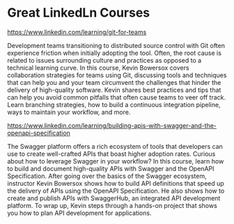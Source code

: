 <h1>Great LinkedLn Courses</h1>

https://www.linkedin.com/learning/git-for-teams

Development teams transitioning to distributed source control with Git often experience friction when initially adopting the tool. Often, the root cause is related to issues surrounding culture and practices as opposed to a technical learning curve. In this course, Kevin Bowersox covers collaboration strategies for teams using Git, discussing tools and techniques that can help you and your team circumvent the challenges that hinder the delivery of high-quality software. Kevin shares best practices and tips that can help you avoid common pitfalls that often cause teams to veer off track. Learn branching strategies, how to build a continuous integration pipeline, ways to maintain your workflow, and more.

https://www.linkedin.com/learning/building-apis-with-swagger-and-the-openapi-specification

The Swagger platform offers a rich ecosystem of tools that developers can use to create well-crafted APIs that boast higher adoption rates. Curious about how to leverage Swagger in your workflow? In this course, learn how to build and document high-quality APIs with Swagger and the OpenAPI Specification. After going over the basics of the Swagger ecosystem, instructor Kevin Bowersox shows how to build API definitions that speed up the delivery of APIs using the OpenAPI Specification. He also shows how to create and publish APIs with SwaggerHub, an integrated API development platform. To wrap up, Kevin steps through a hands-on project that shows you how to plan API development for applications.